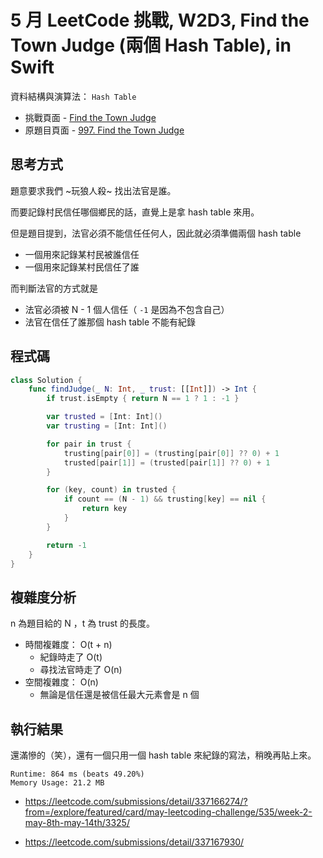 # 5 月 LeetCode 挑戰, W2D3, Find the Town Judge (兩個 Hash Table), in Swift

資料結構與演算法： `Hash Table`

- 挑戰頁面 - [Find the Town Judge](https://leetcode.com/explore/featured/card/may-leetcoding-challenge/535/week-2-may-8th-may-14th/3325/)
- 原題目頁面 - [997. Find the Town Judge](https://leetcode.com/problems/find-the-town-judge/)

## 思考方式

題意要求我們 ~玩狼人殺~ 找出法官是誰。

而要記錄村民信任哪個鄉民的話，直覺上是拿 hash table 來用。

但是題目提到，法官必須不能信任任何人，因此就必須準備兩個 hash table

- 一個用來記錄某村民被誰信任
- 一個用來記錄某村民信任了誰

而判斷法官的方式就是

- 法官必須被 N - 1 個人信任（ `-1` 是因為不包含自己）
- 法官在信任了誰那個 hash table 不能有紀錄

## 程式碼

``` swift
class Solution {
    func findJudge(_ N: Int, _ trust: [[Int]]) -> Int {
        if trust.isEmpty { return N == 1 ? 1 : -1 }

        var trusted = [Int: Int]()
        var trusting = [Int: Int]()

        for pair in trust {
            trusting[pair[0]] = (trusting[pair[0]] ?? 0) + 1
            trusted[pair[1]] = (trusted[pair[1]] ?? 0) + 1
        }

        for (key, count) in trusted {
            if count == (N - 1) && trusting[key] == nil {
                return key
            }
        }

        return -1
    }
}
```

## 複雜度分析

n 為題目給的 N ，t 為 trust 的長度。

- 時間複雜度： O(t + n)
  - 紀錄時走了 O(t)
  - 尋找法官時走了 O(n)
- 空間複雜度： O(n)
  - 無論是信任還是被信任最大元素會是 n 個

## 執行結果

還滿慘的（笑），還有一個只用一個 hash table 來紀錄的寫法，稍晚再貼上來。

``` text
Runtime: 864 ms (beats 49.20%)
Memory Usage: 21.2 MB
```

- <https://leetcode.com/submissions/detail/337166274/?from=/explore/featured/card/may-leetcoding-challenge/535/week-2-may-8th-may-14th/3325/>

- <https://leetcode.com/submissions/detail/337167930/>
